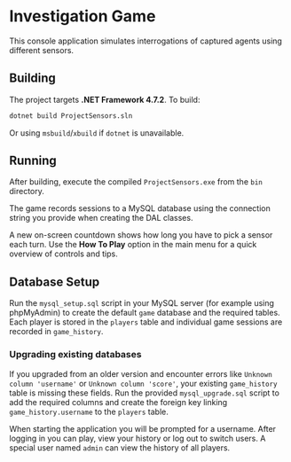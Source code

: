 # Investigation Game

This console application simulates interrogations of captured agents using different sensors.

## Building

The project targets **.NET Framework 4.7.2**. To build:

```sh
dotnet build ProjectSensors.sln
```

Or using `msbuild`/`xbuild` if `dotnet` is unavailable.

## Running

After building, execute the compiled `ProjectSensors.exe` from the `bin` directory.

The game records sessions to a MySQL database using the connection string you provide when creating the DAL classes.

A new on-screen countdown shows how long you have to pick a sensor each turn. Use the **How To Play** option in the main menu for a quick overview of controls and tips.

## Database Setup

Run the `mysql_setup.sql` script in your MySQL server (for example using phpMyAdmin) to create the default `game` database and the required tables. Each player is stored in the `players` table and individual game sessions are recorded in `game_history`.

### Upgrading existing databases

If you upgraded from an older version and encounter errors like `Unknown column 'username'` or `Unknown column 'score'`, your existing `game_history` table is missing these fields. Run the provided `mysql_upgrade.sql` script to add the required columns and create the foreign key linking `game_history.username` to the `players` table.

When starting the application you will be prompted for a username. After logging in you can play, view your history or log out to switch users. A special user named `admin` can view the history of all players.
